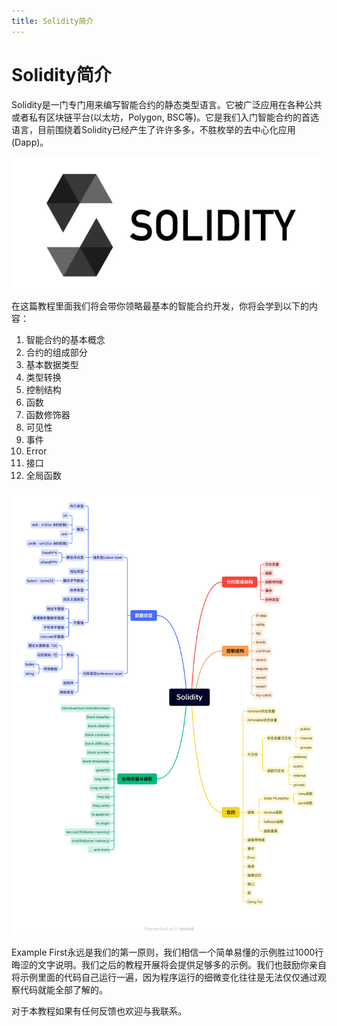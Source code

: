 ```yaml
---
title: Solidity简介 
---
```


# Solidity简介

Solidity是一门专门用来编写智能合约的静态类型语言。它被广泛应用在各种公共或者私有区块链平台(以太坊，Polygon, BSC等)。它是我们入门智能合约的首选语言，目前围绕着Solidity已经产生了许许多多，不胜枚举的去中心化应用(Dapp)。

![Untitled](assets/intro/Untitled.png)

在这篇教程里面我们将会带你领略最基本的智能合约开发，你将会学到以下的内容：

1. 智能合约的基本概念
2. 合约的组成部分
3. 基本数据类型
4. 类型转换
4. 控制结构
5. 函数
6. 函数修饰器
7. 可见性
8. 事件
9. Error 
10. 接口
11. 全局函数

![Untitled](assets/intro/SolidityOutline.png)

Example First永远是我们的第一原则，我们相信一个简单易懂的示例胜过1000行晦涩的文字说明。我们之后的教程开展将会提供足够多的示例。我们也鼓励你亲自将示例里面的代码自己运行一遍，因为程序运行的细微变化往往是无法仅仅通过观察代码就能全部了解的。

对于本教程如果有任何反馈也欢迎与我联系。